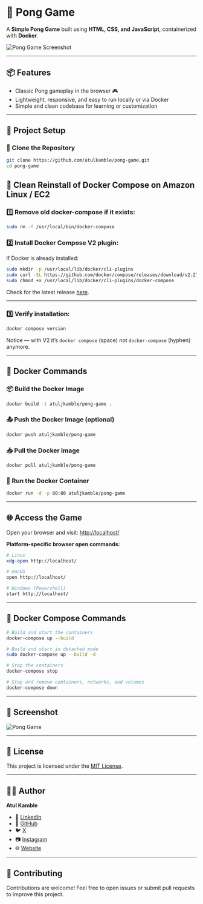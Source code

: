 # 🏓 Pong Game

A **Simple Pong Game** built using **HTML, CSS, and JavaScript**, containerized with **Docker**.

![Pong Game Screenshot](https://github.com/atulkamble/pong-game/blob/main/pong-game.png)

---

## 📦 Features

- Classic Pong gameplay in the browser 🎮
- Lightweight, responsive, and easy to run locally or via Docker
- Simple and clean codebase for learning or customization

---

## 📂 Project Setup

### 🔻 Clone the Repository

```bash
git clone https://github.com/atulkamble/pong-game.git
cd pong-game
````
## 📌 Clean Reinstall of Docker Compose on Amazon Linux / EC2

### 1️⃣ Remove old docker-compose if it exists:

```bash
sudo rm -f /usr/local/bin/docker-compose
```

### 2️⃣ Install Docker Compose V2 plugin:

If Docker is already installed:

```bash
sudo mkdir -p /usr/local/lib/docker/cli-plugins
sudo curl -SL https://github.com/docker/compose/releases/download/v2.27.0/docker-compose-linux-x86_64 -o /usr/local/lib/docker/cli-plugins/docker-compose
sudo chmod +x /usr/local/lib/docker/cli-plugins/docker-compose
```

Check for the latest release [here](https://github.com/docker/compose/releases).

---

### 3️⃣ Verify installation:

```bash
docker compose version
```

Notice — with V2 it’s `docker compose` (space) not `docker-compose` (hyphen) anymore.

---

## 🐳 Docker Commands

### 📦 Build the Docker Image

```bash
docker build -t atuljkamble/pong-game .
```

### 📤 Push the Docker Image (optional)

```bash
docker push atuljkamble/pong-game
```

### 📥 Pull the Docker Image

```bash
docker pull atuljkamble/pong-game
```

### 🚀 Run the Docker Container

```bash
docker run -d -p 80:80 atuljkamble/pong-game
```

---

## 🌐 Access the Game

Open your browser and visit:
[http://localhost/](http://localhost/)

**Platform-specific browser open commands:**

```bash
# Linux
xdg-open http://localhost/

# macOS
open http://localhost/

# Windows (Powershell)
start http://localhost/
```

---

## 📑 Docker Compose Commands

```bash
# Build and start the containers
docker-compose up --build

# Build and start in detached mode
sudo docker-compose up --build -d

# Stop the containers
docker-compose stop

# Stop and remove containers, networks, and volumes
docker-compose down
```

---

## 📸 Screenshot

![Pong Game](https://github.com/atulkamble/pong-game/blob/main/pong-game.png)

---

## 📜 License

This project is licensed under the [MIT License](LICENSE).

---

## 👨‍💻 Author

**Atul Kamble**

- 💼 [LinkedIn](https://www.linkedin.com/in/atuljkamble)
- 🐙 [GitHub](https://github.com/atulkamble)
- 🐦 [X](https://x.com/Atul_Kamble)
- 📷 [Instagram](https://www.instagram.com/atuljkamble)
- 🌐 [Website](https://www.atulkamble.in)

---


## 🙌 Contributing

Contributions are welcome! Feel free to open issues or submit pull requests to improve this project.
